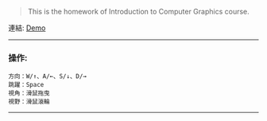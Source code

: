 > This is the homework of 	Introduction to Computer Graphics course.


連結: 
[Demo](https://axuy312.github.io/ThreeJs_BB8/)

--------

### 操作:  
    方向：W/↑、A/←、S/↓、D/→  
    跳躍：Space
    視角：滑鼠拖曳
    視野：滑鼠滾輪

--------

